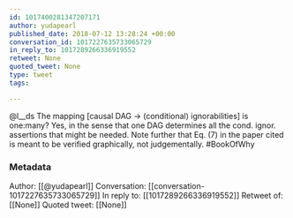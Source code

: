 ```yaml
---
id: 1017400281347207171
author: yudapearl
published_date: 2018-07-12 13:28:24 +00:00
conversation_id: 1017227635733065729
in_reply_to: 1017289266336919552
retweet: None
quoted_tweet: None
type: tweet
tags:

---
```


@l__ds The mapping [causal DAG -&gt; (conditional) ignorabilities] is one:many? 
Yes, in the sense that one DAG determines all the cond. ignor. assertions that might
be needed. Note further that Eq. (7) in the paper cited is meant to be verified graphically, not judgementally. #BookOfWhy

### Metadata

Author: [[@yudapearl]]
Conversation: [[conversation-1017227635733065729]]
In reply to: [[1017289266336919552]]
Retweet of: [[None]]
Quoted tweet: [[None]]
